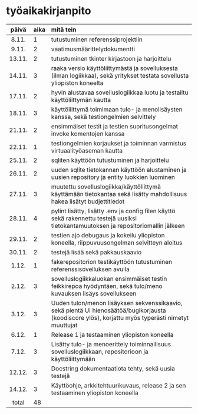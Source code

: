 # työaikakirjanpito

| päivä | aika | mitä tein  |
| :----:|:-----| :-----|
| 8.11. | 1    | tutustuminen referenssiprojektiin |
| 9.11. | 2    | vaatimusmäärittelydokumentti |
| 13.11. | 2    | tutustuminen tkinter kirjastoon ja harjoittelu |
| 14.11. | 3    | raaka versio käyttöliittymästä ja sovelluksesta (ilman logiikkaa), sekä yritykset testata sovellusta yliopiston koneelta |
| 17.11. | 2    | hyvin alustavaa sovelluslogiikkaa luotu ja testailtu käyttöliittymän kautta |
| 18.11. | 3    | käyttöliittymä toimimaan tulo- ja menolisäysten kanssa, sekä testiongelmien selvittely |
| 21.11. | 2    | ensimmäiset testit ja testien suoritusongelmat invoke komentojen kanssa |
| 22.11. | 1    | testiongelmien korjaukset ja toiminnan varmistus virtuaalityöaseman kautta |
| 25.11. | 2    | sqliten käyttöön tutustuminen ja harjoittelu |
| 26.11. | 2    | uuden sqlite tietokannan käyttöön alustaminen ja uusien repository ja entity luokkien luominen |
| 27.11. | 3    | muutettu sovelluslogiikka/käyttöliittymä käyttämään tietokantaa sekä lisätty mahdollisuus hakea lisätyt budjettitiedot |
| 28.11. | 4    | pylint lisätty, lisätty .env ja config filen käyttö sekä rakennettu testejä uusiksi tietokantamuutoksen ja repositoriomallin jälkeen |
| 29.11. | 2    | testien ajo debugaus ja kokeilu yliopiston koneella, riippuvuusongelman selvitteyn aloitus |
| 30.11. | 2    | testejä lisää sekä pakkauskaavio |
| 1.12. | 1    | fakerepositorion testikäyttöön tutustuminen referenssisovelluksen avulla |
| 2.12. | 3    | sovelluslogiikkaluokan ensimmäiset testin feikkirepoa hyödyntäen, sekä tulo/meno kuvauksen lisäys sovellukseen |
| 3.12. | 3    | Uuden tulon/menon lisäyksen sekvenssikaavio, sekä pientä UI hienosäätöä/bugikorjausta (koodiscore ylös), korjattu myös typerästi nimetyt muuttujat|
| 6.12. | 1    | Release 1 ja testaaminen yliopiston koneella |
| 7.12. | 3    | Lisätty tulo- ja menoerittely toiminnallisuus sovelluslogiikkaan, repositorioon ja käyttöliittymään |
| 12.12. | 3    | Docstring dokumentaatiota tehty, sekä uusia testejä |
| 14.12. | 3    | Käyttöohje, arkkitehtuurikuvaus, release 2 ja sen testaaminen yliopiston koneella |
| total | 48  ||
